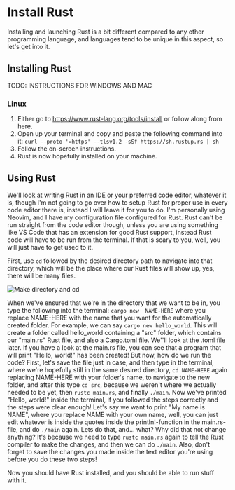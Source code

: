 # Install Rust

<p> Installing and launching Rust is a bit different compared to any other programming language, and languages tend to be unique in this aspect,
so let's get into it.<p>

## Installing Rust

<p>TODO: INSTRUCTIONS FOR WINDOWS AND MAC<p>

### Linux

1. Either go to https://www.rust-lang.org/tools/install or follow along from here.
2. Open up your terminal and copy and paste the following command into it: ```curl --proto '=https' --tlsv1.2 -sSf https://sh.rustup.rs | sh```
3. Follow the on-screen instructions. 
4. Rust is now hopefully installed on your machine.

## Using Rust

<p>We'll look at writing Rust in an IDE or your preferred code editor, whatever it is, though I'm not going to go over how to setup Rust for proper use
in every code editor there is, instead I will leave it for you to do. I'm personally using Neovim, and I have my configuration file configured for Rust. 
Rust can't be run straight from the code editor though, unless you are using something like VS Code that has an extension for good Rust support, 
instead Rust code will have to be run from the terminal. If that is scary to you, well, you will just have to get used to it.<p>

First, use `cd` followed by the desired directory path to navigate into that directory, which will be the place where our Rust files will
show up, yes, there will be many files.

![Make directory and cd](/home/ollit/Kuvat/mkdir-cd-rust-tutorial.png)

When we've ensured that we're in the directory that we want to be in, you type the following into the terminal: 
`cargo new  NAME-HERE` where you replace NAME-HERE with the name that you want for the automatically created folder. For example,
we can say `cargo new hello_world`. This will create a folder called hello_world containing a "src" folder, which contains our "main.rs" Rust file, and also a
Cargo.toml file. We''ll look at the .toml file later. If you have a look at the main.rs file, you can see that a program that will print "Hello, world!" has
been created! But now, how do we run the code? First, let's save the file just in case, and then type in the terminal, where we're hopefully still
in the same desired directory, `cd NAME-HERE` again replacing NAME-HERE with your folder's name, to navigate to the new folder, and after this type 
`cd src`, because we weren't where we actually needed to be yet, then `rustc main.rs`, and finally `./main`. Now we've printed
"Hello, world!" inside the terminal, if you followed the steps correctly and the steps were clear enough! Let's say we want to print "My name is
NAME", where you replace NAME with your own name, well, you can just edit whatever is inside the quotes inside the println!-function in the main.rs-file,
and do `./main` again. Lets do that, and... what? Why did that not change anything? It's because we need to type `rustc main.rs`
again to tell the Rust compiler to make the changes, and then we can do `./main`. Also, don't forget to save the changes you made
inside the text editor you're using before you do these two steps!
<p> Now you should have Rust installed, and you should be able to run stuff with it.<p>